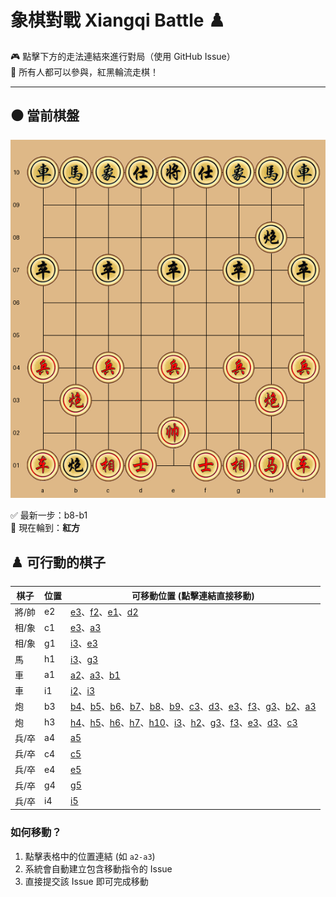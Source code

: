 # 象棋對戰 Xiangqi Battle ♟️

🎮 點擊下方的走法連結來進行對局（使用 GitHub Issue）  
👥 所有人都可以參與，紅黑輪流走棋！

---

## ⚫️ 當前棋盤


![current board](https://raw.githubusercontent.com/Asriel0727/xiangqi-battle/main/images/board/board_20250612072352.png?20250612072352)

✅ 最新一步：b8-b1  
🎯 現在輪到：**紅方**

## ♟️ 可行動的棋子

| 棋子 | 位置 | 可移動位置 (點擊連結直接移動) |
|------|------|-----------------------------|
| 將/帥 | e2 | [e3](https://github.com/Asriel0727/xiangqi-battle/issues/new?title=xiangqi%7Cmove%7Ce2-e3%7Cgame001&body=請勿修改標題，直接提交即可)、[f2](https://github.com/Asriel0727/xiangqi-battle/issues/new?title=xiangqi%7Cmove%7Ce2-f2%7Cgame001&body=請勿修改標題，直接提交即可)、[e1](https://github.com/Asriel0727/xiangqi-battle/issues/new?title=xiangqi%7Cmove%7Ce2-e1%7Cgame001&body=請勿修改標題，直接提交即可)、[d2](https://github.com/Asriel0727/xiangqi-battle/issues/new?title=xiangqi%7Cmove%7Ce2-d2%7Cgame001&body=請勿修改標題，直接提交即可) |
| 相/象 | c1 | [e3](https://github.com/Asriel0727/xiangqi-battle/issues/new?title=xiangqi%7Cmove%7Cc1-e3%7Cgame001&body=請勿修改標題，直接提交即可)、[a3](https://github.com/Asriel0727/xiangqi-battle/issues/new?title=xiangqi%7Cmove%7Cc1-a3%7Cgame001&body=請勿修改標題，直接提交即可) |
| 相/象 | g1 | [i3](https://github.com/Asriel0727/xiangqi-battle/issues/new?title=xiangqi%7Cmove%7Cg1-i3%7Cgame001&body=請勿修改標題，直接提交即可)、[e3](https://github.com/Asriel0727/xiangqi-battle/issues/new?title=xiangqi%7Cmove%7Cg1-e3%7Cgame001&body=請勿修改標題，直接提交即可) |
| 馬 | h1 | [i3](https://github.com/Asriel0727/xiangqi-battle/issues/new?title=xiangqi%7Cmove%7Ch1-i3%7Cgame001&body=請勿修改標題，直接提交即可)、[g3](https://github.com/Asriel0727/xiangqi-battle/issues/new?title=xiangqi%7Cmove%7Ch1-g3%7Cgame001&body=請勿修改標題，直接提交即可) |
| 車 | a1 | [a2](https://github.com/Asriel0727/xiangqi-battle/issues/new?title=xiangqi%7Cmove%7Ca1-a2%7Cgame001&body=請勿修改標題，直接提交即可)、[a3](https://github.com/Asriel0727/xiangqi-battle/issues/new?title=xiangqi%7Cmove%7Ca1-a3%7Cgame001&body=請勿修改標題，直接提交即可)、[b1](https://github.com/Asriel0727/xiangqi-battle/issues/new?title=xiangqi%7Cmove%7Ca1-b1%7Cgame001&body=請勿修改標題，直接提交即可) |
| 車 | i1 | [i2](https://github.com/Asriel0727/xiangqi-battle/issues/new?title=xiangqi%7Cmove%7Ci1-i2%7Cgame001&body=請勿修改標題，直接提交即可)、[i3](https://github.com/Asriel0727/xiangqi-battle/issues/new?title=xiangqi%7Cmove%7Ci1-i3%7Cgame001&body=請勿修改標題，直接提交即可) |
| 炮 | b3 | [b4](https://github.com/Asriel0727/xiangqi-battle/issues/new?title=xiangqi%7Cmove%7Cb3-b4%7Cgame001&body=請勿修改標題，直接提交即可)、[b5](https://github.com/Asriel0727/xiangqi-battle/issues/new?title=xiangqi%7Cmove%7Cb3-b5%7Cgame001&body=請勿修改標題，直接提交即可)、[b6](https://github.com/Asriel0727/xiangqi-battle/issues/new?title=xiangqi%7Cmove%7Cb3-b6%7Cgame001&body=請勿修改標題，直接提交即可)、[b7](https://github.com/Asriel0727/xiangqi-battle/issues/new?title=xiangqi%7Cmove%7Cb3-b7%7Cgame001&body=請勿修改標題，直接提交即可)、[b8](https://github.com/Asriel0727/xiangqi-battle/issues/new?title=xiangqi%7Cmove%7Cb3-b8%7Cgame001&body=請勿修改標題，直接提交即可)、[b9](https://github.com/Asriel0727/xiangqi-battle/issues/new?title=xiangqi%7Cmove%7Cb3-b9%7Cgame001&body=請勿修改標題，直接提交即可)、[c3](https://github.com/Asriel0727/xiangqi-battle/issues/new?title=xiangqi%7Cmove%7Cb3-c3%7Cgame001&body=請勿修改標題，直接提交即可)、[d3](https://github.com/Asriel0727/xiangqi-battle/issues/new?title=xiangqi%7Cmove%7Cb3-d3%7Cgame001&body=請勿修改標題，直接提交即可)、[e3](https://github.com/Asriel0727/xiangqi-battle/issues/new?title=xiangqi%7Cmove%7Cb3-e3%7Cgame001&body=請勿修改標題，直接提交即可)、[f3](https://github.com/Asriel0727/xiangqi-battle/issues/new?title=xiangqi%7Cmove%7Cb3-f3%7Cgame001&body=請勿修改標題，直接提交即可)、[g3](https://github.com/Asriel0727/xiangqi-battle/issues/new?title=xiangqi%7Cmove%7Cb3-g3%7Cgame001&body=請勿修改標題，直接提交即可)、[b2](https://github.com/Asriel0727/xiangqi-battle/issues/new?title=xiangqi%7Cmove%7Cb3-b2%7Cgame001&body=請勿修改標題，直接提交即可)、[a3](https://github.com/Asriel0727/xiangqi-battle/issues/new?title=xiangqi%7Cmove%7Cb3-a3%7Cgame001&body=請勿修改標題，直接提交即可) |
| 炮 | h3 | [h4](https://github.com/Asriel0727/xiangqi-battle/issues/new?title=xiangqi%7Cmove%7Ch3-h4%7Cgame001&body=請勿修改標題，直接提交即可)、[h5](https://github.com/Asriel0727/xiangqi-battle/issues/new?title=xiangqi%7Cmove%7Ch3-h5%7Cgame001&body=請勿修改標題，直接提交即可)、[h6](https://github.com/Asriel0727/xiangqi-battle/issues/new?title=xiangqi%7Cmove%7Ch3-h6%7Cgame001&body=請勿修改標題，直接提交即可)、[h7](https://github.com/Asriel0727/xiangqi-battle/issues/new?title=xiangqi%7Cmove%7Ch3-h7%7Cgame001&body=請勿修改標題，直接提交即可)、[h10](https://github.com/Asriel0727/xiangqi-battle/issues/new?title=xiangqi%7Cmove%7Ch3-h10%7Cgame001&body=請勿修改標題，直接提交即可)、[i3](https://github.com/Asriel0727/xiangqi-battle/issues/new?title=xiangqi%7Cmove%7Ch3-i3%7Cgame001&body=請勿修改標題，直接提交即可)、[h2](https://github.com/Asriel0727/xiangqi-battle/issues/new?title=xiangqi%7Cmove%7Ch3-h2%7Cgame001&body=請勿修改標題，直接提交即可)、[g3](https://github.com/Asriel0727/xiangqi-battle/issues/new?title=xiangqi%7Cmove%7Ch3-g3%7Cgame001&body=請勿修改標題，直接提交即可)、[f3](https://github.com/Asriel0727/xiangqi-battle/issues/new?title=xiangqi%7Cmove%7Ch3-f3%7Cgame001&body=請勿修改標題，直接提交即可)、[e3](https://github.com/Asriel0727/xiangqi-battle/issues/new?title=xiangqi%7Cmove%7Ch3-e3%7Cgame001&body=請勿修改標題，直接提交即可)、[d3](https://github.com/Asriel0727/xiangqi-battle/issues/new?title=xiangqi%7Cmove%7Ch3-d3%7Cgame001&body=請勿修改標題，直接提交即可)、[c3](https://github.com/Asriel0727/xiangqi-battle/issues/new?title=xiangqi%7Cmove%7Ch3-c3%7Cgame001&body=請勿修改標題，直接提交即可) |
| 兵/卒 | a4 | [a5](https://github.com/Asriel0727/xiangqi-battle/issues/new?title=xiangqi%7Cmove%7Ca4-a5%7Cgame001&body=請勿修改標題，直接提交即可) |
| 兵/卒 | c4 | [c5](https://github.com/Asriel0727/xiangqi-battle/issues/new?title=xiangqi%7Cmove%7Cc4-c5%7Cgame001&body=請勿修改標題，直接提交即可) |
| 兵/卒 | e4 | [e5](https://github.com/Asriel0727/xiangqi-battle/issues/new?title=xiangqi%7Cmove%7Ce4-e5%7Cgame001&body=請勿修改標題，直接提交即可) |
| 兵/卒 | g4 | [g5](https://github.com/Asriel0727/xiangqi-battle/issues/new?title=xiangqi%7Cmove%7Cg4-g5%7Cgame001&body=請勿修改標題，直接提交即可) |
| 兵/卒 | i4 | [i5](https://github.com/Asriel0727/xiangqi-battle/issues/new?title=xiangqi%7Cmove%7Ci4-i5%7Cgame001&body=請勿修改標題，直接提交即可) |


### 如何移動？
1. 點擊表格中的位置連結 (如 `a2-a3`)
2. 系統會自動建立包含移動指令的 Issue
3. 直接提交該 Issue 即可完成移動

